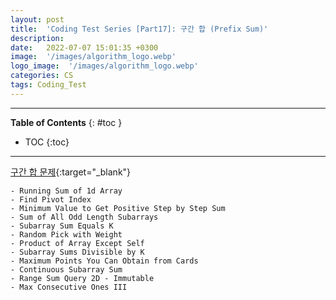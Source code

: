 ```yaml
---
layout: post
title:  'Coding Test Series [Part17]: 구간 합 (Prefix Sum)'
description: 
date:   2022-07-07 15:01:35 +0300
image:  '/images/algorithm_logo.webp'
logo_image:  '/images/algorithm_logo.webp'
categories: CS
tags: Coding_Test
---
```

---

**Table of Contents**
{: #toc }
*  TOC
{:toc}

---

[구간 합 문제](https://leetcode.com/tag/prefix-sum/){:target="_blank"}

```
- Running Sum of 1d Array
- Find Pivot Index
- Minimum Value to Get Positive Step by Step Sum
- Sum of All Odd Length Subarrays
- Subarray Sum Equals K
- Random Pick with Weight
- Product of Array Except Self
- Subarray Sums Divisible by K
- Maximum Points You Can Obtain from Cards
- Continuous Subarray Sum
- Range Sum Query 2D - Immutable
- Max Consecutive Ones III
```